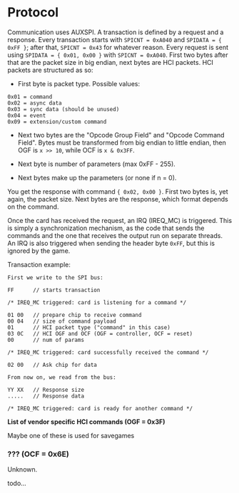# Protocol

Communication uses AUXSPI. A transaction is defined by a request and a response. Every transaction starts with `SPICNT = 0xA040` and `SPIDATA = { 0xFF }`; after that, `SPICNT = 0x43` for whatever reason. Every request is sent using `SPIDATA = { 0x01, 0x00 }` with `SPICNT = 0xA040`. First two bytes after that are the packet size in big endian, next bytes are HCI packets. HCI packets are structured as so:
- First byte is packet type. Possible values:
```
0x01 = command
0x02 = async data
0x03 = sync data (should be unused)
0x04 = event
0x09 = extension/custom command
```
- Next two bytes are the "Opcode Group Field" and "Opcode Command Field". Bytes must be transformed from big endian to little endian, then OGF is `x >> 10`, while OCF is `x & 0x3FF`.

- Next byte is number of parameters (max 0xFF - 255).
- Next bytes make up the parameters (or none if n = 0).

You get the response with command `{ 0x02, 0x00 }`. First two bytes is, yet again, the packet size. Next bytes are the response, which format depends on the command.

Once the card has received the request, an IRQ (IREQ_MC) is triggered. This is simply a synchronization mechanism, as the code that sends the commands and the one that receives the output run on separate threads. An IRQ is also triggered when sending the header byte `0xFF`, but this is ignored by the game.

Transaction example:

```
First we write to the SPI bus:

FF      // starts transaction

/* IREQ_MC triggered: card is listening for a command */

01 00 	// prepare chip to receive command
00 04 	// size of command payload
01  	// HCI packet type ("command" in this case)
03 0C 	// HCI OGF and OCF (OGF = controller, OCF = reset)
00      // num of params

/* IREQ_MC triggered: card successfully received the command */

02 00 	// Ask chip for data

From now on, we read from the bus:

YY XX 	// Response size
.....	// Response data

/* IREQ_MC triggered: card is ready for another command */
```

**List of vendor specific HCI commands (OGF = 0x3F)**

Maybe one of these is used for savegames

### ??? (OCF = 0x6E)

Unknown.

todo...